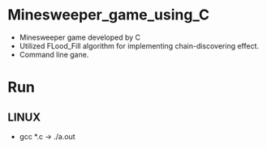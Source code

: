 # Minesweeper_game_using_C
* Minesweeper game developed by C
* Utilized FLood_Fill algorithm for implementing chain-discovering effect.
* Command line gane.
# Run
 ## LINUX
* gcc *.c -> ./a.out
